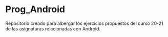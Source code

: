 # Prog_Android
Repositorio creado para albergar los ejercicios propuestos del curso 20-21 de las asignaturas relacionadas con Android.
